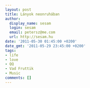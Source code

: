 ```yaml
---
layout: post
title: Lányok neonruhában
author:
  display_name: sesam
  login: sesam
  email: petersz@me.com
  url: http://sesam.hu
date: '2011-05-30 01:45:00 +0200'
date_gmt: '2011-05-29 23:45:00 +0200'
tags:
- life
- love
- QQ
- Vad Fruttik
- Music
comments: []
---
```



